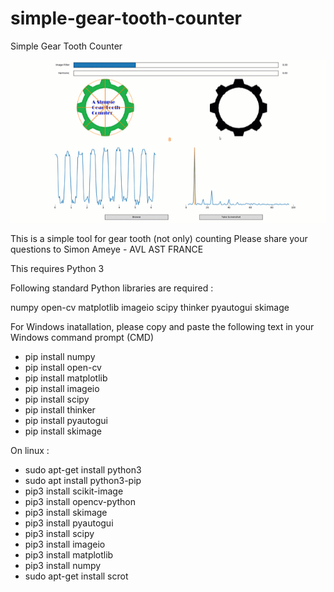 # simple-gear-tooth-counter
Simple Gear Tooth Counter

![simple-gear-tooth-counter Demo](demo/demo.gif)

This is a simple tool for gear tooth (not only) counting
Please share your questions to Simon Ameye - AVL AST FRANCE

This requires Python 3

Following standard Python libraries are required :

numpy
open-cv
matplotlib
imageio
scipy
thinker
pyautogui
skimage


For Windows inatallation, please copy and paste the following text in your Windows command prompt (CMD)

- pip install numpy
- pip install open-cv
- pip install matplotlib
- pip install imageio
- pip install scipy
- pip install thinker
- pip install pyautogui
- pip install skimage

On linux : 
- sudo apt-get install python3
- sudo apt install python3-pip
- pip3 install scikit-image
- pip3 install opencv-python
- pip3 install skimage
- pip3 install pyautogui
- pip3 install scipy
- pip3 install imageio
- pip3 install matplotlib
- pip3 install numpy
- sudo apt-get install scrot
